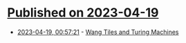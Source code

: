 # [Published on 2023-04-19](index.md)

* [2023-04-19, 00:57:21](https://lobste.rs/s/es0qlp/wang_tiles_turing_machines) - [Wang Tiles and Turing Machines](https://grahamshawcross.com/2012/10/12/wang-tiles-and-turing-machines/)
